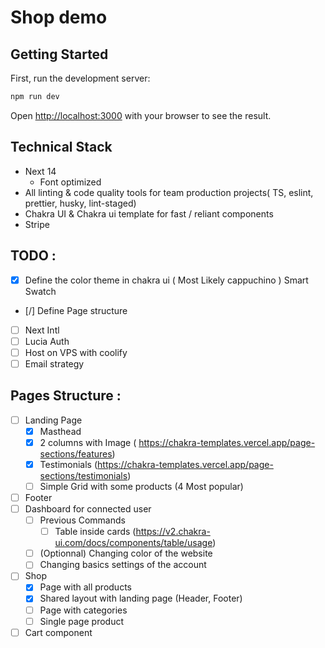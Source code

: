 # Shop demo

## Getting Started

First, run the development server:

```bash
npm run dev
```

Open [http://localhost:3000](http://localhost:3000) with your browser to see the result.

## Technical Stack

- Next 14
    - Font optimized
- All linting & code quality tools for team production projects( TS, eslint, prettier, husky, lint-staged)
- Chakra UI & Chakra ui template for fast / reliant components
- Stripe


## TODO :

- [x] Define the color theme in chakra ui ( Most Likely cappuchino ) Smart Swatch
- [/] Define Page structure 
- [ ] Next Intl
- [ ] Lucia Auth
- [ ] Host on VPS with coolify
- [ ] Email strategy

## Pages Structure :

- [ ] Landing Page
    - [x] Masthead
    - [x] 2 columns with Image ( https://chakra-templates.vercel.app/page-sections/features)
    - [x] Testimonials (https://chakra-templates.vercel.app/page-sections/testimonials)
    - [ ] Simple Grid with some products (4 Most popular)
- [ ] Footer
- [ ] Dashboard for connected user
    - [ ] Previous Commands
        - [ ] Table inside cards (https://v2.chakra-ui.com/docs/components/table/usage)
    - [ ] (Optionnal) Changing color of the website
    - [ ] Changing basics settings of the account 
- [ ] Shop
    - [x] Page with all products
    - [x] Shared layout with landing page (Header, Footer)
    - [ ] Page with categories
    - [ ] Single page product
- [ ] Cart component
